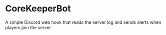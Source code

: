 # CoreKeeperBot
A simple Discord web hook that reads the server log and sends alerts when players join the server
